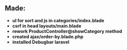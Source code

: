 ## Made:  
- **ul for sort and js in categories/index.blade** 
- **csrf in head layouts/main.blade** 
- **rework ProductController@showCategory method** 
- **created ajax/order-by.blade.php** 
- **installed Debugbar laravel** 
